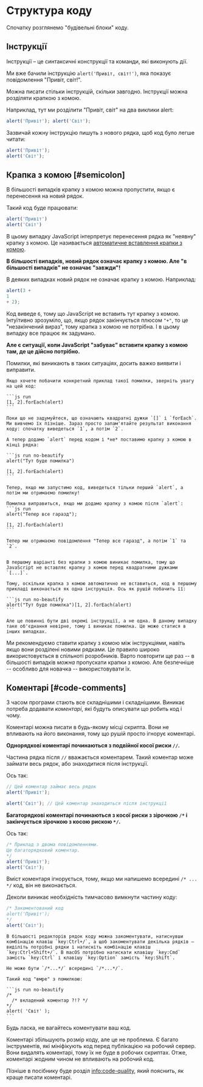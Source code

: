 # Структура коду

Спочатку розглянемо "будівельні блоки" коду.

## Інструкції

Інструкції – це синтаксичні конструкції та команди, які виконують дії.

Ми вже бачили інструкцію `alert('Привіт, світ!')`, яка показує повідомлення "Привіт, світ!".

Можна писати стільки інструкцій, скільки завгодно. Інструкції можна розділяти крапкою з комою.

Наприклад, тут ми розділити "Привіт, світ" на два виклики alert:

```js run no-beautify
alert('Привіт'); alert('Світ');
```

Зазвичай кожну інструкцію пишуть з нового рядка, щоб код було легше читати:

```js run no-beautify
alert('Привіт');
alert('Світ');
```

## Крапка з комою [#semicolon]

В більшості випадків крапку з комою можна пропустити, якщо є перенесення на новий рядок.

Такий код буде працювати:

```js run no-beautify
alert('Привіт')
alert('Світ')
```

В цьому випадку JavaScript інтерпретує перенесення рядка як "неявну" крапку з комою. Це називається [автоматичне вставлення крапки з комою](https://tc39.github.io/ecma262/#sec-automatic-semicolon-insertion).

**В більшості випадків, новий рядок означає крапку з комою. Але "в більшості випадків" не означає "завжди"!**

В деяких випадках новий рядок не означає крапку з комою. Наприклад:

```js run no-beautify
alert(3 +
1
+ 2);
```

Код виведе `6`, тому що JavaScript не вставить тут крапку з комою. Інтуїтивно зрозуміло, що, якщо рядок закінчується плюсом `"+"`, то це "незакінчений вираз", тому крапка з комою не потрібна. І в цьому випадку все працює як задумано.

**Але є ситуації, коли JavaScript "забуває" вставити крапку з комою там, де це дійсно потрібно.**

Помилки, які виникають в таких ситуаціях, досить важко виявити і виправити.

````smart header="Приклад такої помилки"
Якщо хочете побачити конкретний приклад такої помилки, зверніть увагу на цей код:

```js run
[1, 2].forEach(alert)
```

Поки що не задумуйтеся, що означають квадратні дужки `[]` і `forEach`. Ми вивчемо їх пізніше. Зараз просто запам'ятайте результат виконання коду: спочатку виведеться `1`, а потім `2`.

А тепер додамо `alert` перед кодом і *не* поставимо крапку з комою в кінці рядка:

```js run no-beautify
alert("Тут буде помилка")

[1, 2].forEach(alert)
```

Тепер, якщо ми запустимо код, виведеться тільки перший `alert`, а потім ми отримаємо помилку!

Помилка виправиться, якщо ми додамо крапку з комою після `alert`:
```js run
alert("Тепер все гаразд");

[1, 2].forEach(alert)
```

Тепер ми отримаємо повідомлення "Тепер все гаразд", а потім `1` та `2`.


В першому варіанті без крапки з комою виникає помилка, тому що JavaScript не вставляє крапку з комою перед квадратними дужками `[...]`.

Тому, оскільки крапка з комою автоматично не вставиться, код в першому прикладі виконається як одна інструкція. Ось як рушій побачить її:

```js run no-beautify
alert("Тут буде помилка")[1, 2].forEach(alert)
```

Але це повинні бути дві окремі інструкції, а не одна. В даному випадку таке об'єднання невірне, тому і виникає помилка. Це може статися в інших випадках.
````

Ми рекомендуємо ставити крапку з комою між інструкціями, навіть якщо вони розділені новими рядками. Це правило широко використовується в спільноті розробників. Варто повторити ще раз -- в більшості випадків *можна* пропускати крапки з комою. Але безпечніше -- особливо для новачка -- використовувати їх.

## Коментарі [#code-comments]

З часом програми стають все складнішими і складнішими. Виникає потреба додавати *коментарі*, які будуть описувати що робить код і чому.

Коментарі можна писати в будь-якому місці скрипта. Вони не впливають на його виконання, тому що рушій просто ігнорує коментарі.

**Однорядкові коментарі починаються з подвійної косої риски `//`.**

Частина рядка після `//` вважається коментарем. Такий коментар може займати весь рядок, або знаходитися після інструкції.

Ось так:
```js run
// Цей коментар займає весь рядок
alert('Привіт');

alert('Світ'); // Цей коментар знаходиться після інструкції
```

**Багаторядкові коментарі починаються з косої риски з зірочкою <code>/&#42;</code> і закінчується зірочкою з косою рискою <code>&#42;/</code>.**

Ось так:

```js run
/* Приклад з двома повідомленнями.
Це багаторядковий коментар.
*/
alert('Привіт');
alert('Світ');
```

Вміст коментаря ігнорується, тому, якщо ми напишемо всередині <code>/&#42; ... &#42;/</code> код, він не виконається.

Деколи виникає необхідність тимчасово вимкнути частину коду:

```js run
/* Закоментований код
alert('Привіт');
*/
alert('Світ');
```

```smart header="Використовуйте комбінації клавіш!"
В більшості редакторів рядок коду можна закоментувати, натиснувши комбінацію клавіш `key:Ctrl+/`, а щоб закоментувати декілька рядків – виділіть потрібні рядки і натисніть комбінацію клавіш `key:Ctrl+Shift+/`. В macOS потрібно натискати клавішу `key:Cmd` замість `key:Ctrl` і клавішу `key:Option` замість `key:Shift`.
```

````warn header="Вкладені коментарі не підтримуються!"
Не може бути `/*...*/` всередині `/*...*/`.

Такий код "вмре" з помилкою:

```js run no-beautify
/*
  /* вкладений коментар ?!? */
*/
alert( 'Світ' );
```
````

Будь ласка, не вагайтесь коментувати ваш код.

Коментарі збільшують розмір коду, але це не проблема. Є багато інструментів, які мініфікують код перед публікацією на робочий сервер. Вони видалять коментарі, тому їх не буде в робочих скриптах. Отже, коментарі жодним чином не впливають на робочий код.

Пізніше в посібнику буде розділ <info:code-quality>, який пояснить, як краще писати коментарі.
